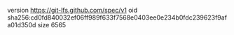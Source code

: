 version https://git-lfs.github.com/spec/v1
oid sha256:cd0fd840032ef06ff989f633f7568e0403ee0e234b0fdc239623f9afa01d350d
size 6565
